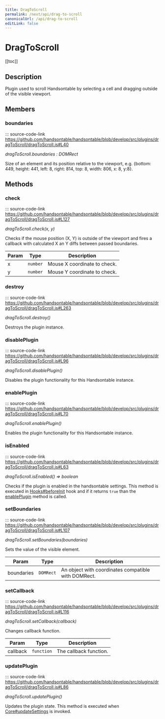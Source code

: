 ```yaml
---
title: DragToScroll
permalink: /next/api/drag-to-scroll
canonicalUrl: /api/drag-to-scroll
editLink: false
---
```


# DragToScroll

[[toc]]

## Description

Plugin used to scroll Handsontable by selecting a cell and dragging outside of the visible viewport.


## Members

### boundaries
::: source-code-link https://github.com/handsontable/handsontable/blob/develop/src/plugins/dragToScroll/dragToScroll.js#L40


_dragToScroll.boundaries : DOMRect_

Size of an element and its position relative to the viewport,
e.g. {bottom: 449, height: 441, left: 8, right: 814, top: 8, width: 806, x: 8, y:8}.


## Methods

### check
::: source-code-link https://github.com/handsontable/handsontable/blob/develop/src/plugins/dragToScroll/dragToScroll.js#L127


_dragToScroll.check(x, y)_

Checks if the mouse position (X, Y) is outside of the viewport and fires a callback with calculated X an Y diffs
between passed boundaries.


| Param | Type | Description |
| --- | --- | --- |
| x | `number` | Mouse X coordinate to check. |
| y | `number` | Mouse Y coordinate to check. |



### destroy
::: source-code-link https://github.com/handsontable/handsontable/blob/develop/src/plugins/dragToScroll/dragToScroll.js#L263


_dragToScroll.destroy()_

Destroys the plugin instance.



### disablePlugin
::: source-code-link https://github.com/handsontable/handsontable/blob/develop/src/plugins/dragToScroll/dragToScroll.js#L96


_dragToScroll.disablePlugin()_

Disables the plugin functionality for this Handsontable instance.



### enablePlugin
::: source-code-link https://github.com/handsontable/handsontable/blob/develop/src/plugins/dragToScroll/dragToScroll.js#L70


_dragToScroll.enablePlugin()_

Enables the plugin functionality for this Handsontable instance.



### isEnabled
::: source-code-link https://github.com/handsontable/handsontable/blob/develop/src/plugins/dragToScroll/dragToScroll.js#L63


_dragToScroll.isEnabled() ⇒ boolean_

Checks if the plugin is enabled in the handsontable settings. This method is executed in [Hooks#beforeInit](./Hooks/#beforeInit)
hook and if it returns `true` than the [enablePlugin](#DragToScroll+enablePlugin) method is called.



### setBoundaries
::: source-code-link https://github.com/handsontable/handsontable/blob/develop/src/plugins/dragToScroll/dragToScroll.js#L107


_dragToScroll.setBoundaries(boundaries)_

Sets the value of the visible element.


| Param | Type | Description |
| --- | --- | --- |
| boundaries | `DOMRect` | An object with coordinates compatible with DOMRect. |



### setCallback
::: source-code-link https://github.com/handsontable/handsontable/blob/develop/src/plugins/dragToScroll/dragToScroll.js#L116


_dragToScroll.setCallback(callback)_

Changes callback function.


| Param | Type | Description |
| --- | --- | --- |
| callback | `function` | The callback function. |



### updatePlugin
::: source-code-link https://github.com/handsontable/handsontable/blob/develop/src/plugins/dragToScroll/dragToScroll.js#L86


_dragToScroll.updatePlugin()_

Updates the plugin state. This method is executed when [Core#updateSettings](./Core/#updateSettings) is invoked.


